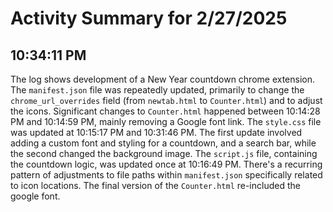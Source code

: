 # Activity Summary for 2/27/2025

## 10:34:11 PM
The log shows development of a New Year countdown chrome extension.  The `manifest.json` file was repeatedly updated, primarily to change the `chrome_url_overrides` field  (from `newtab.html` to `Counter.html`) and to adjust the icons.  Significant changes to `Counter.html` happened between 10:14:28 PM and 10:14:59 PM, mainly removing a Google font link.  The `style.css` file was updated at 10:15:17 PM and 10:31:46 PM. The first update involved adding a custom font and styling for a countdown, and a search bar, while the second changed the background image. The `script.js` file, containing the countdown logic, was updated once at 10:16:49 PM.  There's a recurring pattern of adjustments to file paths within `manifest.json` specifically related to icon locations.  The final version of the `Counter.html` re-included the google font.
